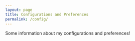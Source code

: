 ```yaml
---
layout: page
title: Configurations and Preferences
permalink: /config/
---
```


Some information about  my configurations and preferences!
